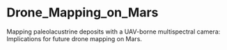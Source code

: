 # Drone_Mapping_on_Mars
Mapping paleolacustrine deposits with a UAV-borne multispectral camera: Implications for future drone mapping on Mars.
